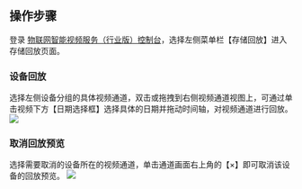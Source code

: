 ## 操作步骤

登录 [物联网智能视频服务（行业版）控制台]()，选择左侧菜单栏【存储回放】进入存储回放页面。

### 设备回放

选择左侧设备分组的具体视频通道，双击或拖拽到右侧视频通道视图上，可通过单击视频下方【日期选择框】选择具体的日期并拖动时间轴，对视频通道进行回放。
![](https://main.qcloudimg.com/raw/4fe386ac221bcdc0e731238117933492.png)

### 取消回放预览

选择需要取消的设备所在的视频通道，单击通道画面右上角的【×】即可取消该设备的回放预览。
![](https://main.qcloudimg.com/raw/7cfa0046fe75a61f9d01bedc3ca58f38.png)
